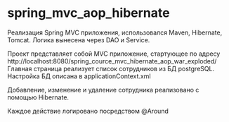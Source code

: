 # spring_mvc_aop_hibernate

Реализация Spring MVC приложения, использовался Maven, Hibernate, Tomcat.
Логика вынесена через DAO и Service.

Проект представляет собой MVC приложение, стартующее по адресу http://localhost:8080/spring_cource_mvc_hibernate_aop_war_exploded/
Главная страница реализует список сотрудников из БД postgreSQL. Настройка БД описана в applicationContext.xml

Добавление, изменение и удаление сотрудника реализовано с помощью Hibernate.

Каждое действие логировано посредством @Around
